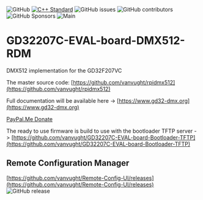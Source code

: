 ![GitHub](https://img.shields.io/github/license/vanvught/GD32207C-EVAL-board-DMX512-RDM)
[![C++ Standard](https://img.shields.io/badge/C%2B%2B-20-blue.svg)](https://img.shields.io/badge/C%2B%2B-11%-blue.svg)
![GitHub issues](https://img.shields.io/github/issues-raw/vanvught/GD32207C-EVAL-board-DMX512-RDM)
![GitHub contributors](https://img.shields.io/github/contributors/vanvught/GD32207C-EVAL-board-DMX512-RDM)
![GitHub Sponsors](https://img.shields.io/github/sponsors/vanvught)
![Main](https://github.com/vanvught/GD32207C-EVAL-board-DMX512-RDM/actions/workflows/c-cpp.yml/badge.svg?branch=main)

# GD32207C-EVAL-board-DMX512-RDM

DMX512 implementation for the GD32F207VC

The master source code: [https://github.com/vanvught/rpidmx512](https://github.com/vanvught/rpidmx512)

Full documentation will be available here -> [https://www.gd32-dmx.org](https://www.gd32-dmx.org)

[PayPal.Me Donate](https://paypal.me/AvanVught?locale.x=nl_NL)

The ready to use firmware is build to use with the bootloader TFTP server -> [https://github.com/vanvught/GD32207C-EVAL-board-Bootloader-TFTP](https://github.com/vanvught/GD32207C-EVAL-board-Bootloader-TFTP)
## Remote Configuration Manager
[https://github.com/vanvught/Remote-Config-UI/releases](https://github.com/vanvught/Remote-Config-UI/releases)<br>
<img alt="GitHub release" src="https://img.shields.io/github/v/release/vanvught/Remote-Config-UI">